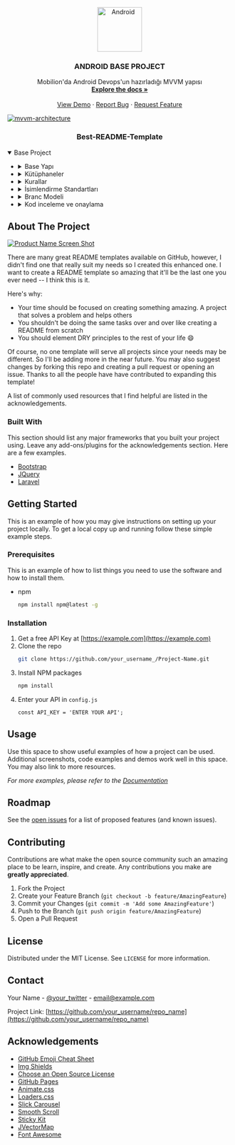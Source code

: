 <!--
*** Bu dökümantasyon MOBILION için hazırlanmıştır.
*** doc version: 1.0.0
*** author @gorkem.kara @bugra.yetkin
*** Android DevOps Team
-->

<p align="center">
  <a href="https://github.com/othneildrew/Best-README-Template">
    <center><img src="https://upload.wikimedia.org/wikipedia/commons/thumb/8/82/Android_logo_2019.svg/1374px-Android_logo_2019.svg.png" width="100" height="100" alt="Android" align="center" style="display: block;margin: 0 auto;"></center>
  </a>
  <h3 align="center">ANDROID BASE PROJECT</h3>
  <p align="center">
    Mobilion'da Android Devops'un hazırladığı MVVM yapısı
    <br />
    <a href="https://github.com/othneildrew/Best-README-Template"><strong>Explore the docs »</strong></a>
    <br />
    <br />
    <a href="https://github.com/othneildrew/Best-README-Template">View Demo</a>
    ·
    <a href="https://github.com/othneildrew/Best-README-Template/issues">Report Bug</a>
    ·
    <a href="https://github.com/othneildrew/Best-README-Template/issues">Request Feature</a>
  </p>
  <a href="https://github.com/othneildrew/Best-README-Template">
    <img src="https://developer.android.com/topic/libraries/architecture/images/final-architecture.png" alt="mvvm-architecture" >
  </a>

  <h3 align="center">Best-README-Template</h3>

  
</p>



<details open="close">
  <summary>Base Project</summary>
  <ul>
  <li>
      <details>
  <summary>Base Yapı</summary>
  <ul>
    <li>
      <a href="#android-manifest">AndroidManifest</a>
    </li>
    <li>
      <a href="#package">Package</a>
        <details>
        <summary>base</summary>
      <ul>
                <li>
                <a href="#adapter">Adapter</a>
                    <ul>
                        <li><a href="#base-diff-util">BaseDiffUtil</a></li>
                        <li><a href="#base-recycler-view-adapter">BaseRecyclerViewAdapter</a></li>
                        <li><a href="#base-recycler-view-filter-adapter">BaseRecyclerViewFilterAdapter</a></li>
                        <li><a href="#base-spinner-adapter">BaseSpinnerAdapter</a></li>
                        <li><a href="#base-view-binding-recyclerview-adapter">BaseViewBindingRecyclerViewAdapter</a></li>
                        <li><a href="#base-view-binding-recyclerview-filter-adapter">BaseViewBindingRecyclerViewFilterAdapter</a></li>
                        <li><a href="#base-view-binding-recyclerview-input-adapter">BaseViewBindingRecyclerViewInputAdapter</a></li>
                    </ul>
                </li>
                <li>
                <a href="#alarm">Alarm</a>
                    <ul>
                        <li><a href="#alarm-manager-management">AlarmManagerManagement</a></li>
                        <li><a href="#base-alarm-receiver">BaseAlarmReceiver</a></li>
                    </ul>
                </li>
                <li>
                <a href="#base-binding">Binding</a>
                    <ul>
                        <li><a href="#base-adapter-bindings">AdapterBindings</a></li>
                        <li><a href="#base-view-bindings">ViewBindings</a></li>
                    </ul>
                </li>
                <li>
                <a href="#dialog">Dialog</a>
                    <ul>
                        <li><a href="#base-binding-dialog">BaseBindingDialog</a></li>
                        <li><a href="#base-botttom-sheet-dialog">BaseBottomSheetDialog</a></li>
                        <li><a href="#base-dialog">BaseDialog</a></li>
                        <li><a href="#binding-popup-window">BindingPopupWindow</a></li>
                    </ul>
                </li>
                <li><a href="#base-activity">BaseActivity</a></li>
                <li><a href="#base-application">BaseApplication</a></li>
                <li><a href="#base-filter">BaseFilter</a></li>
                <li><a href="#base-fragment">BaseFragment</a></li>
                <li><a href="#base-model">BaseModel</a></li>
                <li><a href="#base-view-model">BaseViewModel</a></li>
                <li><a href="#live-coroutines-view-model">LiveCoroutinesViewModel</a></li>
            </ul>
        </details>
        <details>
        <summary>data</summary>
            <ul>
                <li><a href="#data-model">Model</a></li>
                <li><a href="#data-repository">Repository</a></li>
                <li><a href="#data-source">Source</a></li>
            </ul>
        </details>
        <details>
        <summary>network</summary>
            <ul>
                <li><a href="#network-module">NetworkModule</a></li>
            </ul>
        </details>
       <details>
        <summary>ui</summary>
            <ul>
                <li><a href="#ui-ui">UI</a></li>
            </ul>
        </details>
        <details>
        <summary>utils</summary>
            <ul>
                <details>
                <summary>connectivity</summary>
                    <ul>
                        <li><a href="#utils-connectivity">Connectivity</a></li>
                    </ul>
                </details>
                <details>
                <summary>extension</summary>
                    <ul>
                        <li><a href="#extension-activity-extension">ActivityExtension</a></li>
                        <li><a href="#extension-fragment-extension">FragmentExtension</a></li>
                        <li><a href="#extension-view-extension">ViewExtension</a></li>
                    </ul>
                </details>
                <details>
                <summary>general</summary>
                    <ul>
                        <li><a href="#general-bitmap-utils">BitmapUtils</a></li>
                        <li><a href="#general-control-utils">ControlUtils</a></li>
                        <li><a href="#general-control-file-to-base64-listener">CovertFileToBase64Listener</a></li>
                        <li><a href="#general-date-utils">DateUtils</a></li>
                        <li><a href="#general-file-utils">FileUtils</a></li>
                        <li><a href="#general-language-utils">LanguageUtil</a></li>
                        <li><a href="#general-media-utils">MediaUtils</a></li>
                        <li><a href="#general-project-constants">ProjectConstants</a></li>
                        <li><a href="#general-size-utils">SizeUtils</a></li>
                        <li><a href="#general-version-utils">VersionUtils</a></li>
                    </ul>
                </details>
                <details>
                <summary>locale</summary>
                    <ul>
                        <li><a href="#locale-background-location-service">BackgroundLocationService</a></li>
                        <li><a href="#locale-locale-manager">LocaleManager</a></li>
                        <li><a href="#locale-location-listener">LocationListener</a></li>
                        <li><a href="#locale-location-service">LocationService</a></li>
                    </ul>
                </details>
                <details>
                <summary>recycler</summary>
                    <ul>
                        <li><a href="#recycler-reyclerview-paginator">RecyclerViewPaginator</a></li>
                    </ul>
                </details>
                <details>
                <summary>security</summary>
                </details>
                <details>
                <summary>whatIf</summary>
                    <ul>
                        <li><a href="#whatif-whatif">WhatIf</a></li>
                        <li><a href="#whatif-whatifarray">WhatIfArray</a></li>
                        <li><a href="#whatif-whatifcollections">WhatIfCollections</a></li>
                        <li><a href="#whatif-whatifinlineinly">WhatIfInlineOnly</a></li>
                        <li><a href="#whatif-whatifstring">WhatIfString</a></li>
                    </ul>
                </details>
                <li><a href="#appconstants">AppConstants</a></li>
                <li><a href="#appextentions">AppExtentions</a></li>
                <li><a href="#handylog">HandyLog</a></li>
                <li><a href="#lifecycle-delegate">LifecycleDelegate</a></li>
                <li><a href="#my-context-wrapper">MyContextWrapper</a></li>
                <li><a href="#my-live-data">MyLiveData</a></li>
            </ul>
        </details>
        <ul><li><a href="#main-application">MainApplication</a></li></ul>
    </li>
    <details>
     <summary>res</summary>
      <ul>
        <details>
         <summary>anim</summary>
          <ul>
            <li><a href="#scale_in">scale_in</a></li>
            <li><a href="#scale_out">scale_out</a></li>
          </ul>
        </details>
        <details>
         <summary>drawable</summary>
        </details>
        <details>
         <summary>layout</summary>
        </details>
        <details>
         <summary>mipmap</summary>
        </details>
        <details>
         <summary>values</summary>
          <ul>
            <li><a href="#values-colors">colors</a></li>
            <li><a href="#values-strings">strings</a></li>
            <li><a href="#values-styles">styles</a></li>
        </details>
        <details>
         <summary>xml</summary>
          <ul>
            <li><a href="#xml-network-security-config">network_security_config</a></li>
        </details>
      </ul>
    </details>
  </ul>
</details>
    </li>
  <li>
      <details>
  <summary>Kütüphaneler</summary>
  <ul>
    <li>
      <a href="#kotlin">Kotlin</a>
      <ul>
        <li><a href="#kotlin-jdk8">Kotlin JDK8</a></li>
		<li><a href="#core-ktx">CoreKtx</a></li>
        <li><a href="#kotlin-dsl">Kotlin DSL</a></li>
      </ul>
    </li>
    <li>
      <a href="#ui-ux">UI / UX</a>
      <ul>
        <li><a href="#app-compat">AppCompat</a></li>
        <li><a href="#material">Material</a></li>
        <li><a href="#constraint-layout">ConstraintLayout</a></li>
        <li><a href="#swipe-refresh-layout">Swipe-Refresh-Layout</a></li>
        <li><a href="#recyclerView">RecyclerView</a></li>
        <li><a href="#fragment-ktx">FragmentKtx</a></li>
      </ul>
    </li>
    <li>
      <a href="#architecture-components">ARCHITECTURE COMPONENTS</a>
      <ul>
        <li><a href="#lifecycle-viewmodel-ktx">Lifecycle ViewModel Ktx</a></li>
        <li><a href="#lifecycle-viewmodel">Lifecycle ViewModel</a></li>
        <li><a href="#lifecycle-livedata-ktx">Lifecycle LiveData Ktx</a></li>
        <li><a href="#lifecycle-runtime-ktx">Lifecycle Runtime Ktx</a></li>
      </ul>
    </li>
    <li>
      <a href="#coroutines">COROUTINES</a>
      <ul>
        <li><a href="#coroutines-core">Coroutines Core</a></li>
        <li><a href="#coroutines-android">Coroutines Android</a></li>
      </ul>
    </li>
    <li>
      <a href="#work-manager">Work Manager</a>
    </li>
    <li>
      <a href="#network">Network</a>
      <ul>
        <li><a href="#retrofit">Retrofit</a></li>
        <li><a href="#retrofit-rxjava3">Retrofit RXJava3</a></li>
        <li><a href="#retrofit-converter-moshi">Retrofit Converter Moshi</a></li>
        <li><a href="#moshi">Moshi</a></li>
        <li><a href="#moshi-kotlin">Moshi Kotlin</a></li>
        <li><a href="#moshi-adapters">Moshi Adapters</a></li>
        <li><a href="#logging-interceptor">Logging Interceptor</a></li>
      </ul>
    </li>
    <li>
      <a href="#rx">RX</a>
      <ul>
        <li><a href="#rx-android">RXAndroid</a></li>
        <li><a href="#rx-java">RXJava</a></li>
        <li><a href="#rx-java3">Adapter RXJava3</a></li>
        <li><a href="#rx-kotlin">RXKotlin</a></li>
      </ul>
    </li>
    <li>
      <a href="#dagger-hilt">DAGGER HILT</a>
      <ul>
        <li><a href="#hilt-android">Hilt Android</a></li>
        <li><a href="#hilt-viewModel">Hilt ViewModel</a></li>
        <li><a href="#hilt-android-compiler">Hilt Android Compiler</a></li>
        <li><a href="#hilt-compile">Hilt Compile</a></li>
      </ul>
    </li>
    <li>
      <a href="#test-unit">TEST UNIT</a>
      <ul>
        <li> <a href="#junit4">JUNIT4</a></li>
        <li><a href="#test-runner">Test Runner</a></li>
        <li><a href="#espresso">Espresso</a></li>
      </ul>
    </li>
    <li>
      <a href="#other">OTHER</a>
      <ul>
        <li> <a href="#hawk">HAWK</a></li>
        <li><a href="#timber">Timber</a></li>
        <li><a href="#google-location">Google Location</a></li>
      </ul>
    </li>
  </ul>
</details>
    </li>
  <li>
      <details>
  <summary>Kurallar</summary>
  <ul>
    <li>
      <a href="#kotlin">Kotlin</a>
      <ul>
        <li><a href="#kotlin-jdk8">Kotlin JDK8</a></li>
		<li><a href="#core-ktx">CoreKtx</a></li>
        <li><a href="#kotlin-dsl">Kotlin DSL</a></li>
      </ul>
    </li>
  </ul>
</details>
    </li>
    <li>
      <details>
  <summary>İsimlendirme Standartları</summary>
  <ul>
    <li>
      <a href="#kotlin">Kotlin</a>
      <ul>
        <li><a href="#kotlin-jdk8">Kotlin JDK8</a></li>
		<li><a href="#core-ktx">CoreKtx</a></li>
        <li><a href="#kotlin-dsl">Kotlin DSL</a></li>
      </ul>
    </li>
  </ul>
</details>
    </li>
    <li>
      <details>
  <summary>Branc Modeli</summary>
  <ul>
    <li>
      <a href="#kotlin">Kotlin</a>
      <ul>
        <li><a href="#kotlin-jdk8">Kotlin JDK8</a></li>
		<li><a href="#core-ktx">CoreKtx</a></li>
        <li><a href="#kotlin-dsl">Kotlin DSL</a></li>
      </ul>
    </li>
  </ul>
</details>
    </li>
    <li>
      <details>
  <summary>Kod inceleme ve onaylama</summary>
  <ul>
    <li>
      <a href="#kotlin">Kotlin</a>
      <ul>
        <li><a href="#kotlin-jdk8">Kotlin JDK8</a></li>
		<li><a href="#core-ktx">CoreKtx</a></li>
        <li><a href="#kotlin-dsl">Kotlin DSL</a></li>
      </ul>
    </li>
  </ul>
</details>
    </li>
    
  </ul>
</details>




<!-- ABOUT THE PROJECT -->
## About The Project

[![Product Name Screen Shot][product-screenshot]](https://example.com)

There are many great README templates available on GitHub, however, I didn't find one that really suit my needs so I created this enhanced one. I want to create a README template so amazing that it'll be the last one you ever need -- I think this is it.

Here's why:
* Your time should be focused on creating something amazing. A project that solves a problem and helps others
* You shouldn't be doing the same tasks over and over like creating a README from scratch
* You should element DRY principles to the rest of your life :smile:

Of course, no one template will serve all projects since your needs may be different. So I'll be adding more in the near future. You may also suggest changes by forking this repo and creating a pull request or opening an issue. Thanks to all the people have have contributed to expanding this template!

A list of commonly used resources that I find helpful are listed in the acknowledgements.

### Built With

This section should list any major frameworks that you built your project using. Leave any add-ons/plugins for the acknowledgements section. Here are a few examples.
* [Bootstrap](https://getbootstrap.com)
* [JQuery](https://jquery.com)
* [Laravel](https://laravel.com)



<!-- GETTING STARTED -->
## Getting Started

This is an example of how you may give instructions on setting up your project locally.
To get a local copy up and running follow these simple example steps.

### Prerequisites

This is an example of how to list things you need to use the software and how to install them.
* npm
  ```sh
  npm install npm@latest -g
  ```

### Installation

1. Get a free API Key at [https://example.com](https://example.com)
2. Clone the repo
   ```sh
   git clone https://github.com/your_username_/Project-Name.git
   ```
3. Install NPM packages
   ```sh
   npm install
   ```
4. Enter your API in `config.js`
   ```JS
   const API_KEY = 'ENTER YOUR API';
   ```



<!-- USAGE EXAMPLES -->
## Usage

Use this space to show useful examples of how a project can be used. Additional screenshots, code examples and demos work well in this space. You may also link to more resources.

_For more examples, please refer to the [Documentation](https://example.com)_



<!-- ROADMAP -->
## Roadmap

See the [open issues](https://github.com/othneildrew/Best-README-Template/issues) for a list of proposed features (and known issues).



<!-- CONTRIBUTING -->
## Contributing

Contributions are what make the open source community such an amazing place to be learn, inspire, and create. Any contributions you make are **greatly appreciated**.

1. Fork the Project
2. Create your Feature Branch (`git checkout -b feature/AmazingFeature`)
3. Commit your Changes (`git commit -m 'Add some AmazingFeature'`)
4. Push to the Branch (`git push origin feature/AmazingFeature`)
5. Open a Pull Request



<!-- LICENSE -->
## License

Distributed under the MIT License. See `LICENSE` for more information.



<!-- CONTACT -->
## Contact

Your Name - [@your_twitter](https://twitter.com/your_username) - email@example.com

Project Link: [https://github.com/your_username/repo_name](https://github.com/your_username/repo_name)



<!-- ACKNOWLEDGEMENTS -->
## Acknowledgements
* [GitHub Emoji Cheat Sheet](https://www.webpagefx.com/tools/emoji-cheat-sheet)
* [Img Shields](https://shields.io)
* [Choose an Open Source License](https://choosealicense.com)
* [GitHub Pages](https://pages.github.com)
* [Animate.css](https://daneden.github.io/animate.css)
* [Loaders.css](https://connoratherton.com/loaders)
* [Slick Carousel](https://kenwheeler.github.io/slick)
* [Smooth Scroll](https://github.com/cferdinandi/smooth-scroll)
* [Sticky Kit](http://leafo.net/sticky-kit)
* [JVectorMap](http://jvectormap.com)
* [Font Awesome](https://fontawesome.com)



[product-screenshot]: images/screenshot.png
